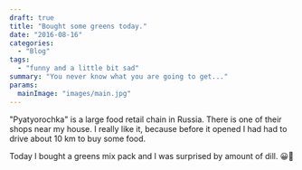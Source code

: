```yaml
---
draft: true
title: "Bought some greens today."
date: "2016-08-16"
categories:
  - "Blog"
tags:
  - "funny and a little bit sad"
summary: "You never know what you are going to get..."
params:
  mainImage: "images/main.jpg"
---
```


"Pyatyorochka" is a large food retail chain in Russia. There is one of their shops near my house. I really like it, because before it opened I had had to drive about 10 km to buy some food.

Today I bought a greens mix pack and I was surprised by amount of dill. 😀🌱

